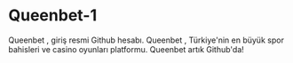# Queenbet-1
Queenbet , giriş resmi Github hesabı. Queenbet , Türkiye'nin en büyük spor bahisleri ve casino oyunları platformu. Queenbet artık Github'da!
